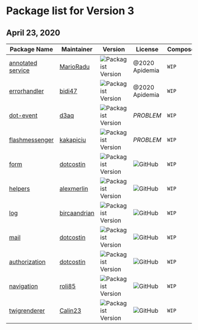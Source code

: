 # Package list for Version 3

## April 23, 2020

| Package Name  | Maintainer | Version | License | Composer | keywords | .gitignore| PHP|
| --- | --- |--- | --- |--- |--- |--- |--- |
| [annotated service](https://github.com/dotkernel/dot-annotated-services) | [MarioRadu](https://github.com/MarioRadu)|![Packagist Version](https://img.shields.io/packagist/v/dotkernel/dot-annotated-services)|@2020 Apidemia| `WIP` |`WIP` |`WIP` |![PHP from Packagist](https://img.shields.io/packagist/php-v/dotkernel/dot-annotated-services/3.0.x-dev) |
| [errorhandler](https://github.com/dotkernel/dot-errorhandler) | [bidi47](https://github.com/bidi47)|![Packagist Version](https://img.shields.io/packagist/v/dotkernel/dot-errorhandler)|@2020 Apidemia| `WIP` |`WIP` |`WIP` |![PHP from Packagist](https://img.shields.io/packagist/php-v/dotkernel/dot-errorhandler/3.0.x-dev)|
| [dot-event](https://github.com/dotkernel/dot-event) | [d3aq](https://github.com/d3aq)|![Packagist Version](https://img.shields.io/packagist/v/dotkernel/dot-event)|*PROBLEM*| `WIP` |`WIP` |`WIP` |![PHP from Packagist](https://img.shields.io/packagist/php-v/dotkernel/dot-event/3.0.x-dev)|
| [flashmessenger](https://github.com/dotkernel/dot-flashmessenger) | [kakapiciu](https://github.com/kakapiciu) |![Packagist Version](https://img.shields.io/packagist/v/dotkernel/dot-flashmessenger)|*PROBLEM*| `WIP` |`WIP` |`WIP` |![PHP from Packagist](https://img.shields.io/packagist/php-v/dotkernel/dot-flashmessenger/3.0.x-dev)|
| [form](https://github.com/dotkernel/dot-form) | [dotcostin](https://github.com/dotcostin)|![Packagist Version](https://img.shields.io/packagist/v/dotkernel/dot-form)|![GitHub](https://img.shields.io/github/license/dotkernel/dot-form)| `WIP` |`WIP` |`WIP` |![PHP from Packagist](https://img.shields.io/packagist/php-v/dotkernel/dot-form/3.0.x-dev)|
| [helpers](https://github.com/dotkernel/dot-helpers) | [alexmerlin](https://github.com/alexmerlin)|![Packagist Version](https://img.shields.io/packagist/v/dotkernel/dot-helpers)|![GitHub](https://img.shields.io/github/license/dotkernel/dot-helpers)| `WIP` |`WIP` |`WIP` |![PHP from Packagist](https://img.shields.io/packagist/php-v/dotkernel/dot-helpers/3.0.x-dev)|
| [log](https://github.com/dotkernel/dot-log) | [bircaandrian](https://github.com/bircaandrian)|![Packagist Version](https://img.shields.io/packagist/v/dotkernel/dot-log)|![GitHub](https://img.shields.io/github/license/dotkernel/dot-log)| `WIP` |`WIP` |`WIP` |![PHP from Packagist](https://img.shields.io/packagist/php-v/dotkernel/dot-log/3.0.x-dev)|
| [mail](https://github.com/dotkernel/dot-mail) | [dotcostin](https://github.com/dotcostin) |![Packagist Version](https://img.shields.io/packagist/v/dotkernel/dot-mail)|![GitHub](https://img.shields.io/github/license/dotkernel/dot-mail)| `WIP` |`WIP` |`WIP` |![PHP from Packagist](https://img.shields.io/packagist/php-v/dotkernel/dot-mail/3.0.x-dev)|
| [authorization](https://github.com/dotkernel/dot-authorization) | [dotcostin](https://github.com/dotcostin) |![Packagist Version](https://img.shields.io/packagist/v/dotkernel/dot-authorization)|![GitHub](https://img.shields.io/github/license/dotkernel/dot-authorization)| `WIP` |`WIP` |`WIP` |![PHP from Packagist](https://img.shields.io/packagist/php-v/dotkernel/dot-authorization/3.0.x-dev)|
 | [navigation](https://github.com/dotkernel/dot-navigation) | [roli85]( https://github.com/roli85) |![Packagist Version](https://img.shields.io/packagist/v/dotkernel/dot-navigation)|![GitHub](https://img.shields.io/github/license/dotkernel/dot-navigation)| `WIP` |`WIP` |`WIP` |![PHP from Packagist](https://img.shields.io/packagist/php-v/dotkernel/dot-navigation/3.0.x-dev)| 
 | [twigrenderer](https://github.com/dotkernel/dot-twigrenderer) | [Calin23]( https://github.com/Calin23) |![Packagist Version](https://img.shields.io/packagist/v/dotkernel/dot-twigrenderer)|![GitHub](https://img.shields.io/github/license/dotkernel/dot-twigrenderer)| `WIP` |`WIP` |`WIP` |![PHP from Packagist](https://img.shields.io/packagist/php-v/dotkernel/dot-twigrenderer/3.0.x-dev)| 
     
